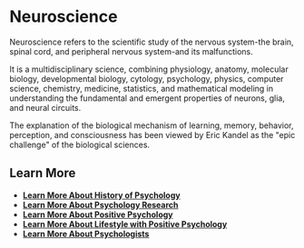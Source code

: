 # Neuroscience

Neuroscience refers to the scientific study of the nervous system-the brain, spinal cord, and peripheral nervous system-and its malfunctions.

It is a multidisciplinary science, combining physiology, anatomy, molecular biology, developmental biology, cytology, psychology, physics, computer science, chemistry, medicine, statistics, and mathematical modeling in understanding the fundamental and emergent properties of neurons, glia, and neural circuits.

The explanation of the biological mechanism of learning, memory, behavior, perception, and consciousness has been viewed by Eric Kandel as the "epic challenge" of the biological sciences.

## **Learn More**

  * [**Learn More About History of Psychology**](/docs/history-of-psychology)
  * [**Learn More About Psychology Research**](/docs/psychology-research)
  * [**Learn More About Positive Psychology**](/docs/positive-psychology)
  * [**Learn More About Lifestyle with Positive Psychology**](/docs/lifestyle-personal-growth)
  * [**Learn More About Psychologists**](/docs/psychologists)


